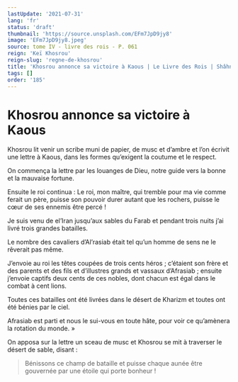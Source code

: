 ```yaml
---
lastUpdate: '2021-07-31'
lang: 'fr'
status: 'draft'
thumbnail: 'https://source.unsplash.com/EFm7JpD9jy8'
image: 'EFm7JpD9jy8.jpeg'
source: tome IV - livre des rois - P. 061
reign: 'Keï Khosrou'
reign-slug: 'regne-de-khosrou'
title: 'Khosrou annonce sa victoire à Kaous | Le Livre des Rois | Shâhnâmeh'
tags: []
order: '185'
---
```


<!-- LTeX: language=fr -->

# Khosrou annonce sa victoire à Kaous

Khosrou lit venir un scribe muni de papier, de musc et d’ambre et l’on écrivit une lettre à Kaous, dans les formes qu’exigent la coutume et le respect.

On commença la lettre par les louanges de Dieu, notre guide vers la bonne et la mauvaise fortune.

Ensuite le roi continua : Le roi, mon maître, qui tremble pour ma vie comme ferait un père, puisse son pouvoir durer autant que les rochers, puisse le cœur de ses ennemis être percé !

Je suis venu de el’Iran jusqu’aux sables du Farab et pendant trois nuits j’ai livré trois grandes batailles.

Le nombre des cavaliers d’Al’rasiab était tel qu’un homme de sens ne le rêverait pas même.

J’envoie au roi les têtes coupées de trois cents héros ; c’étaient son frère et des parents et des fils et d’illustres grands et vassaux d’Afrasiab ; ensuite j’envoie captifs deux cents de ces nobles, dont chacun est égal dans le combat à cent lions.

Toutes ces batailles ont été livrées dans le désert de Kharizm et toutes ont été bénies par le ciel.

Afrasiab est parti et nous le sui-vous en toute hâte, pour voir ce qu’amènera la rotation du monde. »

On apposa sur la lettre un sceau de musc et Khosrou se mit à traverser le désert de sable, disant :

> Bénissons ce champ de bataille et puisse chaque aunée être gouvernée par une étoile qui porte bonheur !
